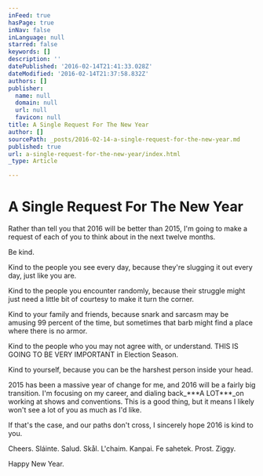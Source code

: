 ```yaml
---
inFeed: true
hasPage: true
inNav: false
inLanguage: null
starred: false
keywords: []
description: ''
datePublished: '2016-02-14T21:41:33.028Z'
dateModified: '2016-02-14T21:37:58.832Z'
authors: []
publisher:
  name: null
  domain: null
  url: null
  favicon: null
title: A Single Request For The New Year
author: []
sourcePath: _posts/2016-02-14-a-single-request-for-the-new-year.md
published: true
url: a-single-request-for-the-new-year/index.html
_type: Article

---
```

# A Single Request For The New Year

Rather than tell you that 2016 will be better than 2015, I'm going to make a request of each of you to think about in the next twelve months.

Be kind.

Kind to the people you see every day, because they're slugging it out every day, just like you are.

Kind to the people you encounter randomly, because their struggle might just need a little bit of courtesy to make it turn the corner.

Kind to your family and friends, because snark and sarcasm may be amusing 99 percent of the time, but sometimes that barb might find a place where there is no armor.

Kind to the people who you may not agree with, or understand. THIS IS GOING TO BE VERY IMPORTANT in Election Season.

Kind to yourself, because you can be the harshest person inside your head.

2015 has been a massive year of change for me, and 2016 will be a fairly big transition. I'm focusing on my career, and dialing back_\*\*\*A LOT\*\*\*_on working at shows and conventions. This is a good thing, but it means I likely won't see a lot of you as much as I'd like.

If that's the case, and our paths don't cross, I sincerely hope 2016 is kind to you.

Cheers. Sláinte. Salud. Skål. L'chaim. Kanpai. Fe sahetek. Prost. Ziggy.

Happy New Year.